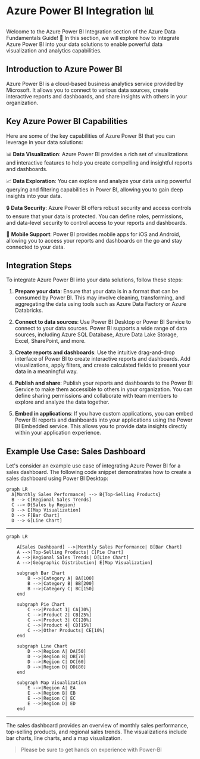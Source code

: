 # Azure Power BI Integration 📊

Welcome to the Azure Power BI Integration section of the Azure Data Fundamentals Guide! 🌟 In this section, we will explore how to integrate Azure Power BI into your data solutions to enable powerful data visualization and analytics capabilities.

## Introduction to Azure Power BI

Azure Power BI is a cloud-based business analytics service provided by Microsoft. It allows you to connect to various data sources, create interactive reports and dashboards, and share insights with others in your organization.

## Key Azure Power BI Capabilities

Here are some of the key capabilities of Azure Power BI that you can leverage in your data solutions:

📊 **Data Visualization**: Azure Power BI provides a rich set of visualizations and interactive features to help you create compelling and insightful reports and dashboards.

📈 **Data Exploration**: You can explore and analyze your data using powerful querying and filtering capabilities in Power BI, allowing you to gain deep insights into your data.

🔒 **Data Security**: Azure Power BI offers robust security and access controls to ensure that your data is protected. You can define roles, permissions, and data-level security to control access to your reports and dashboards.

📱 **Mobile Support**: Power BI provides mobile apps for iOS and Android, allowing you to access your reports and dashboards on the go and stay connected to your data.

## Integration Steps

To integrate Azure Power BI into your data solutions, follow these steps:

1. **Prepare your data**: Ensure that your data is in a format that can be consumed by Power BI. This may involve cleaning, transforming, and aggregating the data using tools such as Azure Data Factory or Azure Databricks.

2. **Connect to data sources**: Use Power BI Desktop or Power BI Service to connect to your data sources. Power BI supports a wide range of data sources, including Azure SQL Database, Azure Data Lake Storage, Excel, SharePoint, and more.

3. **Create reports and dashboards**: Use the intuitive drag-and-drop interface of Power BI to create interactive reports and dashboards. Add visualizations, apply filters, and create calculated fields to present your data in a meaningful way.

4. **Publish and share**: Publish your reports and dashboards to the Power BI Service to make them accessible to others in your organization. You can define sharing permissions and collaborate with team members to explore and analyze the data together.

5. **Embed in applications**: If you have custom applications, you can embed Power BI reports and dashboards into your applications using the Power BI Embedded service. This allows you to provide data insights directly within your application experience.

## Example Use Case: Sales Dashboard

Let's consider an example use case of integrating Azure Power BI for a sales dashboard. The following code snippet demonstrates how to create a sales dashboard using Power BI Desktop:

```mermaid
graph LR
  A[Monthly Sales Performance] --> B{Top-Selling Products}
  B --> C[Regional Sales Trends]
  C --> D{Sales by Region}
  D --> E[Map Visualization]
  D --> F[Bar Chart]
  D --> G[Line Chart]
```
---

```mermaid
graph LR

    A[Sales Dashboard] -->|Monthly Sales Performance| B[Bar Chart]
    A -->|Top-Selling Products| C[Pie Chart]
    A -->|Regional Sales Trends| D[Line Chart]
    A -->|Geographic Distribution| E[Map Visualization]

    subgraph Bar Chart
        B -->|Category A| BA[100]
        B -->|Category B| BB[200]
        B -->|Category C| BC[150]
    end

    subgraph Pie Chart
        C -->|Product 1| CA[30%]
        C -->|Product 2| CB[25%]
        C -->|Product 3| CC[20%]
        C -->|Product 4| CD[15%]
        C -->|Other Products| CE[10%]
    end

    subgraph Line Chart
        D -->|Region A| DA[50]
        D -->|Region B| DB[70]
        D -->|Region C| DC[60]
        D -->|Region D| DD[80]
    end

    subgraph Map Visualization
        E -->|Region A| EA
        E -->|Region B| EB
        E -->|Region C| EC
        E -->|Region D| ED
    end
```
---

The sales dashboard provides an overview of monthly sales performance, top-selling products, and regional sales trends. The visualizations include bar charts, line charts, and a map visualization.
> Please be sure to get hands on experience with Power-BI 
